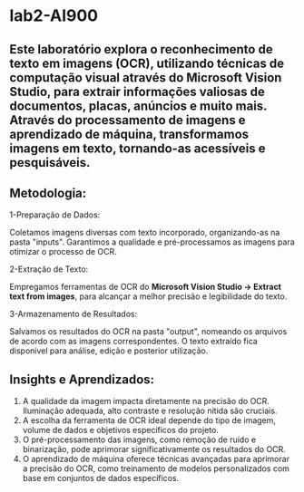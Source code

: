 # lab2-AI900

## Este laboratório explora o reconhecimento de texto em imagens (OCR), utilizando técnicas de computação visual através do Microsoft Vision Studio, para extrair informações valiosas de documentos, placas, anúncios e muito mais. Através do processamento de imagens e aprendizado de máquina, transformamos imagens em texto, tornando-as acessíveis e pesquisáveis.

## Metodologia:

1-Preparação de Dados:

Coletamos imagens diversas com texto incorporado, organizando-as na pasta "inputs".
Garantimos a qualidade e pré-processamos as imagens para otimizar o processo de OCR.

2-Extração de Texto:

Empregamos ferramentas de OCR do <b>Microsoft Vision Studio -> Extract text from images</b>, para alcançar a melhor precisão e legibilidade do texto.

3-Armazenamento de Resultados:

Salvamos os resultados do OCR na pasta "output", nomeando os arquivos de acordo com as imagens correspondentes.
O texto extraído fica disponível para análise, edição e posterior utilização.

## Insights e Aprendizados:

1. A qualidade da imagem impacta diretamente na precisão do OCR. Iluminação adequada, alto contraste e resolução nítida são cruciais.
2. A escolha da ferramenta de OCR ideal depende do tipo de imagem, volume de dados e objetivos específicos do projeto.
3. O pré-processamento das imagens, como remoção de ruído e binarização, pode aprimorar significativamente os resultados do OCR.
4. O aprendizado de máquina oferece técnicas avançadas para aprimorar a precisão do OCR, como treinamento de modelos personalizados com base em conjuntos de dados específicos.
